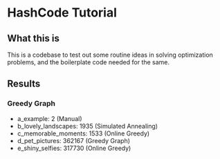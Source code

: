 # HashCode Tutorial

## What this is

This is a codebase to test out some routine ideas in solving optimization 
problems, and the boilerplate code needed for the same.

## Results

### Greedy Graph

* a_example: 2 (Manual)
* b_lovely_landscapes: 1935 (Simulated Annealing)
* c_memorable_moments: 1533 (Online Greedy)
* d_pet_pictures: 362167 (Greedy Graph)
* e_shiny_selfies: 317730 (Online Greedy)
